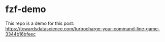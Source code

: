 # fzf-demo

This repo is a demo for this post: https://towardsdatascience.com/turbocharge-your-command-line-game-3344b16bfeec
